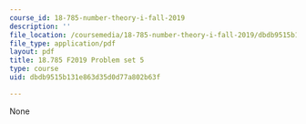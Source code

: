 ```yaml
---
course_id: 18-785-number-theory-i-fall-2019
description: ''
file_location: /coursemedia/18-785-number-theory-i-fall-2019/dbdb9515b131e863d35d0d77a802b63f_MIT18_785F19_pset5.pdf
file_type: application/pdf
layout: pdf
title: 18.785 F2019 Problem set 5
type: course
uid: dbdb9515b131e863d35d0d77a802b63f

---
```

None